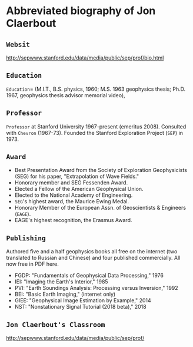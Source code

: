 # Abbreviated biography of Jon Claerbout

## ```Websit```

http://sepwww.stanford.edu/data/media/public/sep/prof/bio.html

## ```Education```

```Education```= (M.I.T., B.S. physics, 1960; M.S. 1963 geophysics thesis; Ph.D. 1967, geophysics thesis advisor memorial video), 

## ```Professor```

```Professor``` at Stanford University 1967-present (emeritus 2008). Consulted with ```Chevron``` (1967-73). Founded the Stanford Exploration Project (```SEP```) in 1973.

## ```Award```

* Best Presentation Award from the Society of Exploration Geophysicists (SEG) for his paper, "Extrapolation of Wave Fields." 
* Honorary member and SEG Fessenden Award. 
* Elected a Fellow of the American Geophysical Union. 
* Elected to the National Academy of Engineering. 
* ```SEG```'s highest award, the Maurice Ewing Medal. 
* Honorary Member of the European Assn. of Geoscientists & Engineers (```EAGE```). 
* EAGE's highest recognition, the Erasmus Award.

## ```Publishing```

Authored five and a half geophysics books all free on the internet (two translated to Russian and Chinese) and four published commercially. All now free in PDF here. 

* FGDP: "Fundamentals of Geophysical Data Processing," 1976
* IEI: "Imaging the Earth's Interior," 1985
* PVI: "Earth Soundings Analysis: Processing versus Inversion," 1992
* BEI: "Basic Earth Imaging," (internet only)
* GIEE: "Geophysical Image Estimation by Example," 2014
* NST: "Nonstationary Signal Tutorial (2018 beta)," 2018

## ```Jon Claerbout's Classroom```

http://sepwww.stanford.edu/data/media/public/sep/prof/
